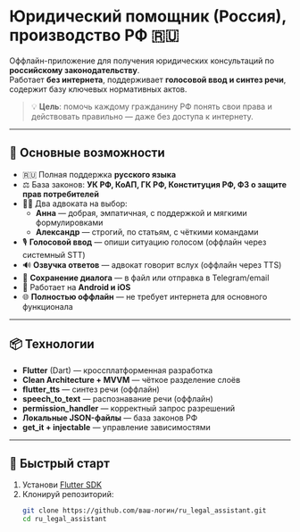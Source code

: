 # Юридический помощник (Россия), производство РФ 🇷🇺

Оффлайн-приложение для получения юридических консультаций по **российскому законодательству**.  
Работает **без интернета**, поддерживает **голосовой ввод и синтез речи**, содержит базу ключевых нормативных актов.

> 💡 **Цель**: помочь каждому гражданину РФ понять свои права и действовать правильно — даже без доступа к интернету.

---

## 🔑 Основные возможности

- 🇷🇺 Полная поддержка **русского языка**
- ⚖️ База законов: **УК РФ, КоАП, ГК РФ, Конституция РФ, ФЗ о защите прав потребителей**
- 👩‍⚖️ Два адвоката на выбор:
  - **Анна** — добрая, эмпатичная, с поддержкой и мягкими формулировками
  - **Александр** — строгий, по статьям, с чёткими командами
- 🎙️ **Голосовой ввод** — опиши ситуацию голосом (оффлайн через системный STT)
- 🔊 **Озвучка ответов** — адвокат говорит вслух (оффлайн через TTS)
- 💾 **Сохранение диалога** — в файл или отправка в Telegram/email
- 📱 Работает на **Android и iOS**
- 🌐 **Полностью оффлайн** — не требует интернета для основного функционала

---

## 📦 Технологии

- **Flutter** (Dart) — кроссплатформенная разработка
- **Clean Architecture + MVVM** — чёткое разделение слоёв
- **flutter_tts** — синтез речи (оффлайн)
- **speech_to_text** — распознавание речи (оффлайн)
- **permission_handler** — корректный запрос разрешений
- **Локальные JSON-файлы** — база законов РФ
- **get_it + injectable** — управление зависимостями

---

## 🚀 Быстрый старт

1. Установи [Flutter SDK](https://docs.flutter.dev/get-started/install)
2. Клонируй репозиторий:
   ```bash
   git clone https://github.com/ваш-логин/ru_legal_assistant.git
   cd ru_legal_assistant
